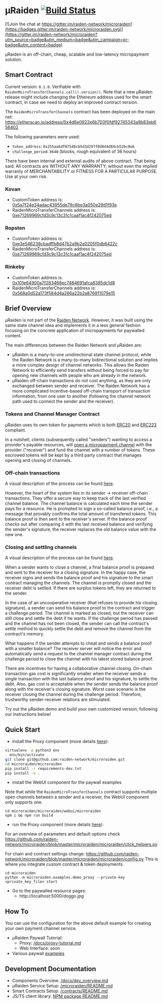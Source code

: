 # µRaiden [![Build Status](https://api.travis-ci.org/raiden-network/microraiden.svg)](https://travis-ci.org/raiden-network/microraiden)

[![Join the chat at https://gitter.im/raiden-network/microraiden](https://badges.gitter.im/raiden-network/microraiden.svg)](https://gitter.im/raiden-network/microraiden?utm_source=badge&utm_medium=badge&utm_campaign=pr-badge&utm_content=badge)


µRaiden is an off-chain, cheap, scalable and low-latency micropayment solution.


## Smart Contract

Current version: `0.1.0`. Verifiable with `RaidenMicroTransferChannels.call().version()`.
Note that a new µRaiden release might include changing the Ethereum address used for the smart contract, in case we need to deploy an improved contract version.

The `RaidenMicroTransferChannels` contract has been deployed on the main net: https://etherscan.io/address/0x4d6e0922e6b703f0fdf92745343a9b83eb656402

The following parameters were used:
- `token_address`: `0x255aa6df07540cb5d3d297f0d0d4d84cb52bc8e6`
- `challenge_period`: `8640` (blocks, rough equivalent of 36 hours)


There have been internal and external audits of above contract. That being said:
All contracts are WITHOUT ANY WARRANTY; without even the implied warranty of MERCHANTABILITY or FITNESS FOR A PARTICULAR PURPOSE. Use at your own risk.


### Kovan


- CustomToken address is:  [0x5a7f24e34adac43955de79c6be3a050e29d1f93e](https://kovan.etherscan.io/address/0x5a7f24e34adac43955de79c6be3a050e29d1f93e)
- RaidenMicroTransferChannels address is: [0xe71269969cfd3c9c13c31c1caaf1ac4f242075ed](https://kovan.etherscan.io/address/0xe71269969cfd3c9c13c31c1caaf1ac4f242075ed#code)


### Ropsten

- CustomToken address is:  [0xe3e546238cbadffb8d47b2a9b2a0205f0db6422c](https://ropsten.etherscan.io/address/0xe3e546238cbadffb8d47b2a9b2a0205f0db6422c)
- RaidenMicroTransferChannels address is: [0xe71269969cfd3c9c13c31c1caaf1ac4f242075ed](https://ropsten.etherscan.io/address/0x6c4A0f93a21fb711adA78F68083577ab541b9620#code)


### Rinkeby

- CustomToken address is:  [0x101e64900a7f283468ec7484691afca8385dc1d8](https://rinkeby.etherscan.io/address/0x101e64900a7f283468ec7484691afca8385dc1d8)
- RaidenMicroTransferChannels address is: [0x568a0d52a173f584d4a286a22b2a876911079e15](https://rinkeby.etherscan.io/address/0x568a0d52a173f584d4a286a22b2a876911079e15#code)


## Brief Overview

µRaiden is not part of the [Raiden Network](https://github.com/raiden-network/raiden). However, it was built using the same state channel idea and implements it in a less general fashion focusing on the concrete application of micropayments for paywalled content.

The main differences between the Raiden Network and µRaiden are:
 * µRaiden is a many-to-one unidirectional state channel protocol, while the Raiden Network is a many-to-many bidirectional solution and implies a more complex design of channel networks. This allows the Raiden Network to efficiently send transfers without being forced to pay for opening new channels with people who are already in the network.
 * µRaiden off-chain transactions do not cost anything, as they are only exchanged between sender and receiver. The Raiden Network has a more complicated incentive-based off-chain transport of transaction information, from one user to another (following the channel network path used to connect the sender and the receiver).


### Tokens and Channel Manager Contract

µRaiden uses its own token for payments which is both [ERC20](https://github.com/ethereum/EIPs/issues/20) and [ERC223](https://github.com/ethereum/EIPs/issues/223) compliant.

In a nutshell, clients (subsequently called "senders") wanting to access a provider's payable resources, will [open a micropayment channel](/contracts#opening-a-transfer-channel) with the provider ("receiver") and fund the channel with a number of tokens. These escrowed tokens will be kept by a third party contract that manages opening and closing of channels.

### Off-chain transactions

A visual description of the process can be found [here](/docs/dev_overview.md#off-chain-messages).

However, the heart of the system lies in its sender -> receiver off-chain transactions. They offer a secure way to keep track of the last verified channel balance. The channel balance is calculated each time the sender pays for a resource. He is prompted to sign a so-called balance proof, i.e., a message that provably confirms the total amount of transfered tokens. This balance proof is then sent to the receiver's server. If the balance proof checks out after comparing it with the last received balance and verifying the sender's signature, the receiver replaces the old balance value with the new one.

### Closing and settling channels

A visual description of the process can be found [here](/contracts#closing-a-channel).

When a sender wants to close a channel, a final balance proof is prepared and sent to the receiver for a closing signature. In the happy case, the receiver signs and sends the balance proof and his signature to the smart contract managing the channels. The channel is promptly closed and the receiver debt is settled. If there are surplus tokens left, they are returned to the sender.

In the case of an uncooperative receiver (that refuses to provide his closing signature), a sender can send his balance proof to the contract and trigger a challenge period. The channel is marked as closed, but the receiver can still close and settle the debt if he wants. If the challenge period has passed and the channel has not been closed, the sender can call the contract's settle method to quickly settle the debt and remove the channel from the contract's memory.

What happens if the sender attempts to cheat and sends a balance proof with a smaller balance? The receiver server will notice the error and automatically send a request to the channel manager contract during the challenge period to close the channel with his latest stored balance proof.

There are incentives for having a collaborative channel closing. On-chain transaction gas cost is significantly smaller when the receiver sends a single transaction with the last balance proof and his signature, to settle the debt. Also, gas cost is acceptable when the sender sends the balance proof along with the receiver's closing signature. Worst case scenario is the receiver closing the channel during the challenge period. Therefore, trustworthy sender-receiver relations are stimulated.

Try out the µRaiden demo and build your own customized version, following our instructions below!


## Quick Start

 * install the Proxy component (more details [here](/microraiden/README.md)):

```bash
virtualenv -p python3 env
. env/bin/activate
git clone git@github.com:raiden-network/microraiden.git
cd microraiden/microraiden
pip install -r requirements-dev.txt
pip install -e .
```

* install the WebUI component for the paywall examples

Note that while the `RaidenMicroTransferChannels` contract supports multiple open channels between a sender and a receiver, the WebUI component only supports one.

```
cd microraiden/microraiden/webui/microraiden
npm i && npm run build
```

* run the Proxy component (more details [here](/microraiden/README.md)):

For an overview of parameters and default options check https://github.com/raiden-network/microraiden/blob/master/microraiden/microraiden/click_helpers.py

For chain and contract settings change: https://github.com/raiden-network/microraiden/blob/master/microraiden/microraiden/config.py
This is where you integrate custom contract & token deployments.

```
cd microraiden
python -m microraiden.examples.demo_proxy --private-key <private_key_file> start
```

 * Go to the paywalled resource pages:
    - http://localhost:5000/doggo.jpg


## How To

You can use the configuration for the above default example for creating your own payment channel service.

 * µRaiden Paywall Tutorial:
   - Proxy: [/docs/proxy-tutorial.md](/docs/proxy-tutorial.md)
   - Web Interface: soon
 * Various paywall [examples](/microraiden/microraiden/examples)


## Development Documentation

 * Components Overview: [/docs/dev_overview.md](/docs/dev_overview.md)
 * µRaiden Service Setup: [/microraiden/README.md](/microraiden/README.md)
 * Smart Contracts Setup: [/contracts/README.md](/contracts/README.md)
 * JS/TS client library: [NPM package README.md](/microraiden/microraiden/webui/microraiden/README.md)
